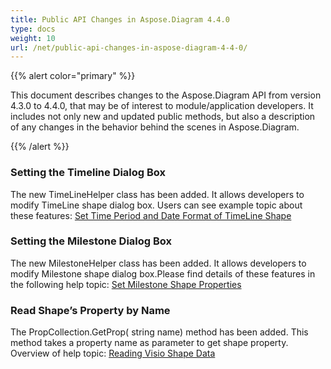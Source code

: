 ```yaml
---
title: Public API Changes in Aspose.Diagram 4.4.0
type: docs
weight: 10
url: /net/public-api-changes-in-aspose-diagram-4-4-0/
---
```


{{% alert color="primary" %}} 

This document describes changes to the Aspose.Diagram API from version 4.3.0 to 4.4.0, that may be of interest to module/application developers. It includes not only new and updated public methods, but also a description of any changes in the behavior behind the scenes in Aspose.Diagram. 

{{% /alert %}} 
### **Setting the Timeline Dialog Box**
The new TimeLineHelper class has been added. It allows developers to modify TimeLine shape dialog box. Users can see example topic about these features: [Set Time Period and Date Format of TimeLine Shape](/pages/createpage.action?spaceKey=diagramnet&title=Set+Time+Period+and+Date+Format+of+Timeline+Shape&linkCreation=true&fromPageId=18350108)
### **Setting the Milestone Dialog Box**
The new MilestoneHelper class has been added. It allows developers to modify Milestone shape dialog box.Please find details of these features in the following help topic: [Set Milestone Shape Properties](/pages/createpage.action?spaceKey=diagramnet&title=Set+Milestone+Shape+Properties&linkCreation=true&fromPageId=18350108)
### **Read Shape’s Property by Name**
The PropCollection.GetProp( string name) method has been added. This method takes a property name as parameter to get shape property. Overview of help topic: [Reading Visio Shape Data](/pages/createpage.action?spaceKey=diagramnet&title=Reading+Visio+Shape+Data&linkCreation=true&fromPageId=18350108)
